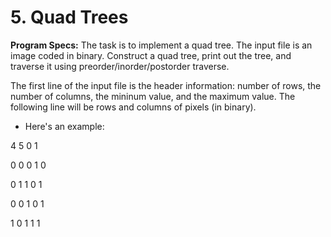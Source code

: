 # 5. Quad Trees

**Program Specs:**
The task is to implement a quad tree. The input file is an image coded in binary. Construct a quad tree, print out the tree, and traverse it using preorder/inorder/postorder traverse.

The first line of the input file is the header information: number of rows, the number of columns, the mininum value, and the maximum value. The following line will be rows and columns of pixels (in binary).
- Here's an example:

4 5 0 1

0 0 0 1 0

0 1 1 0 1

0 0 1 0 1

1 0 1 1 1

